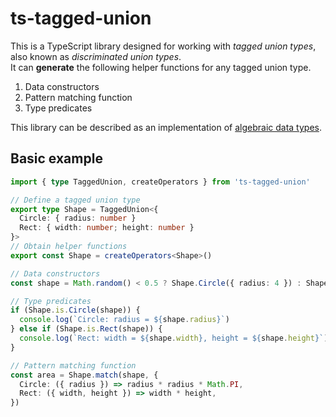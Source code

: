 # ts-tagged-union

This is a TypeScript library designed for working with _tagged union types_, also known as _discriminated union types_.  
It can **generate** the following helper functions for any tagged union type.
1. Data constructors
2. Pattern matching function
3. Type predicates

This library can be described as an implementation of [algebraic data types](https://wikipedia.org/wiki/Algebraic_data_type).

## Basic example

```typescript
import { type TaggedUnion, createOperators } from 'ts-tagged-union'

// Define a tagged union type
export type Shape = TaggedUnion<{
  Circle: { radius: number }
  Rect: { width: number; height: number }
}>
// Obtain helper functions
export const Shape = createOperators<Shape>()

// Data constructors
const shape = Math.random() < 0.5 ? Shape.Circle({ radius: 4 }) : Shape.Rect({ width: 6, height: 8 })

// Type predicates
if (Shape.is.Circle(shape)) {
  console.log(`Circle: radius = ${shape.radius}`)
} else if (Shape.is.Rect(shape)) {
  console.log(`Rect: width = ${shape.width}, height = ${shape.height}`)
}

// Pattern matching function
const area = Shape.match(shape, {
  Circle: ({ radius }) => radius * radius * Math.PI,
  Rect: ({ width, height }) => width * height,
})
```
